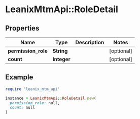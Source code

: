 # LeanixMtmApi::RoleDetail

## Properties

| Name | Type | Description | Notes |
| ---- | ---- | ----------- | ----- |
| **permission_role** | **String** |  | [optional] |
| **count** | **Integer** |  | [optional] |

## Example

```ruby
require 'leanix_mtm_api'

instance = LeanixMtmApi::RoleDetail.new(
  permission_role: null,
  count: null
)
```

